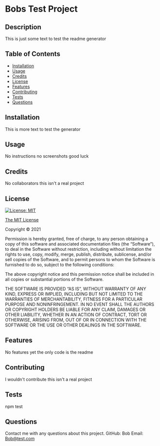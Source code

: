 
  # Bobs Test Project

  ## Description 
  
  This is just some text to test the readme generator

  ## Table of Contents
  
  * [Installation](#installation)
  * [Usage](#usage)
  * [Credits](#credits)
  * [License](#license)
  * [Features](#features)
  * [Contributing](#contributing)
  * [Tests](#tests)
  * [Questions](#questions)
  
  
  ## Installation
  
  This is more text to test the generator
  
  ## Usage
  
  No instructions no screenshots good luck
  
  ## Credits
  
  No collaborators this isn't a real project  
  
  ## License
  
  
  [![License: MIT](https://img.shields.io/badge/License-MIT-yellow.svg)](https://opensource.org/licenses/MIT) 
    
  [The MIT License](https://mit-license.org/)

  Copyright © 2021

  Permission is hereby granted, free of charge, to any person obtaining a copy of this software and associated documentation files (the “Software”), to deal in the Software without restriction, including without limitation the rights to use, copy, modify, merge, publish, distribute, sublicense, and/or sell copies of the Software, and to permit persons to whom the Software is furnished to do so, subject to the following conditions:
    
  The above copyright notice and this permission notice shall be included in all copies or substantial portions of the Software.
    
  THE SOFTWARE IS PROVIDED “AS IS”, WITHOUT WARRANTY OF ANY KIND, EXPRESS OR IMPLIED, INCLUDING BUT NOT LIMITED TO THE WARRANTIES OF MERCHANTABILITY, FITNESS FOR A PARTICULAR PURPOSE AND NONINFRINGEMENT. IN NO EVENT SHALL THE AUTHORS OR COPYRIGHT HOLDERS BE LIABLE FOR ANY CLAIM, DAMAGES OR OTHER LIABILITY, WHETHER IN AN ACTION OF CONTRACT, TORT OR OTHERWISE, ARISING FROM, OUT OF OR IN CONNECTION WITH THE SOFTWARE OR THE USE OR OTHER DEALINGS IN THE SOFTWARE.
  
  
  ## Features
  
  No features yet the only code is the readme
  
  ## Contributing
  
  I wouldn't contribute this isn't a real project
  
  ## Tests
  
  npm test
  
  ## Questions

  Contact me with any questions about this project. GitHub: Bob  Email: Bob@test.com
  